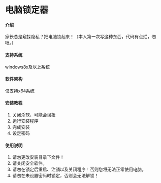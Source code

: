 # 电脑锁定器

#### 介绍
家长总是窥探隐私？把电脑锁起来！（本人第一次写这种东西，代码有点烂，勿喷。）

#### 支持系统
windows8x及以上系统

#### 软件架构
仅支持x64系统


#### 安装教程

1.  关闭杀软，可能会误报
2.  运行安装程序
3.  完成安装
4.  设定密码

#### 使用说明

1.  请勿更改安装目录下文件！
2.  请关闭安全软件。
3.  请勿在锁定后重启、注销以及关闭程序！否则您将无法正常使用电脑。
4.  请勿在未设置密码时锁定，否则会无法解锁！
